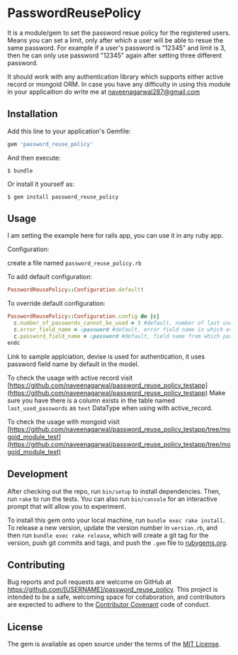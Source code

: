 # PasswordReusePolicy

It is a module/gem to set the password resue policy for the registered users. Means you can set a limit, only after which a user will be able to resue the same password. For example if a user's password is "12345" and limit is 3, then he can only use password "12345" again after setting three different password.

It should work with any authentication library which supports either active record or mongoid ORM. In case you have any difficulty in using this module in your applicaition do write me at [naveenagarwal287@gmail.com](mailto:naveenagarwal287@gmail.com)

## Installation

Add this line to your application's Gemfile:

```ruby
gem 'password_reuse_policy'
```

And then execute:

    $ bundle

Or install it yourself as:

    $ gem install password_reuse_policy

## Usage

I am setting the example here for rails app, you can use it in any ruby app.

Configuration:

create a file named `password_reuse_policy.rb`

To add default configuration:

```ruby
PasswordReusePolicy::Configuration.default!
``` 

To override default configuration:

```ruby
PasswordReusePolicy::Configuration.config do |c|
  c.number_of_passwords_cannot_be_used = 3 #default, number of last used password which can not be used
  c.error_field_name = :password #default, error field name in which error will be set
  c.password_field_name = :password #default, field name from which password should be picked
endc
``` 

Link to sample applciation, devise is used for authentication, it uses password field name by default in the model.

To check the usage with active record visit
[https://github.com/naveenagarwal/password_reuse_policy_testapp](https://github.com/naveenagarwal/password_reuse_policy_testapp)
Make sure you have there is a column exists in the table named `last_used_passwords` as `text` DataType when using with active_record.


To check the usage with mongoid visit
[https://github.com/naveenagarwal/password_reuse_policy_testapp/tree/mogoid_module_test](https://github.com/naveenagarwal/password_reuse_policy_testapp/tree/mogoid_module_test)




## Development

After checking out the repo, run `bin/setup` to install dependencies. Then, run `rake` to run the tests. You can also run `bin/console` for an interactive prompt that will allow you to experiment.

To install this gem onto your local machine, run `bundle exec rake install`. To release a new version, update the version number in `version.rb`, and then run `bundle exec rake release`, which will create a git tag for the version, push git commits and tags, and push the `.gem` file to [rubygems.org](https://rubygems.org).

## Contributing

Bug reports and pull requests are welcome on GitHub at https://github.com/[USERNAME]/password_reuse_policy. This project is intended to be a safe, welcoming space for collaboration, and contributors are expected to adhere to the [Contributor Covenant](http://contributor-covenant.org) code of conduct.


## License

The gem is available as open source under the terms of the [MIT License](http://opensource.org/licenses/MIT).

